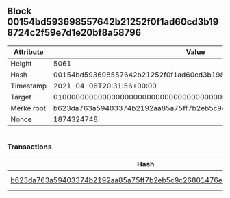## Block 00154bd593698557642b21252f0f1ad60cd3b198724c2f59e7d1e20bf8a58796

Attribute | Value
--- | ---
Height | 5061
Hash | 00154bd593698557642b21252f0f1ad60cd3b198724c2f59e7d1e20bf8a58796
Timestamp | 2021-04-06T20:31:56+00:00
Target | 0100000000000000000000000000000000000000000000000000000000000000
Merke root | b623da763a59403374b2192aa85a75ff7b2eb5c9c26801476e3c9cec0e0bda5b
Nonce | 1874324748

```

```

### Transactions

Hash | Amount
--- | ---
[b623da763a59403374b2192aa85a75ff7b2eb5c9c26801476e3c9cec0e0bda5b](b623da763a59403374b2192aa85a75ff7b2eb5c9c26801476e3c9cec0e0bda5b.md) | 10.00000000 SKEPTI 
